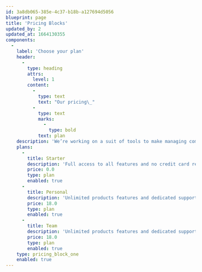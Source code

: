 ```yaml
---
id: 3a8db065-385e-4c37-b18b-a127694d5056
blueprint: page
title: 'Pricing Blocks'
updated_by: 2
updated_at: 1664130355
components:
  -
    label: 'Choose your plan'
    header:
      -
        type: heading
        attrs:
          level: 1
        content:
          -
            type: text
            text: "Our pricing\_"
          -
            type: text
            marks:
              -
                type: bold
            text: plan
    description: 'We’re working on a suit of tools to make managing complex systems easier, for everyone for free. we can’t wait to hear what you think'
    plans:
      -
        title: Starter
        description: 'Full access to all features and no credit card required'
        price: 0.0
        type: plan
        enabled: true
      -
        title: Personal
        description: 'Unlimited products features and dedicated support channels'
        price: 18.0
        type: plan
        enabled: true
      -
        title: Team
        description: 'Unlimited products features and dedicated support channels'
        price: 18.0
        type: plan
        enabled: true
    type: pricing_block_one
    enabled: true
---
```

